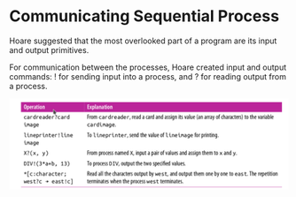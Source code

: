 # Communicating Sequential Process

Hoare suggested that the most overlooked part of a program are its input and output primitives.

For communication between the processes, Hoare created input and output commands: ! for sending input into a process, and ? for reading output from a process.

![Untitled](Communicating%20Sequential%20Process%2007addbdd08804bb381e88da917fec539/Untitled.png)